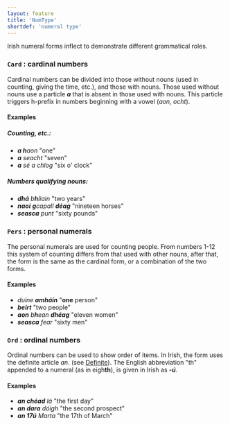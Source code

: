 ```yaml
---
layout: feature
title: 'NumType'
shortdef: 'numeral type'
---
```


Irish numeral forms inflect to demonstrate different grammatical roles. 

### `Card` : cardinal numbers

Cardinal numbers can be divided into those without nouns (used in counting, giving the time, etc.), and those with nouns. Those used without nouns use a particle _<b>a</b>_ that is absent in those used with nouns. This particle triggers h-prefix in numbers beginning with a vowel (_aon, ocht_).

#### Examples

##### Counting, etc.:
* _<b>a h</b>aon_ "one"
* _<b>a</b> seacht_ "seven"
* _<b>a</b> sé a chlog_ "six o' clock"

##### Numbers qualifying nouns:
* _<b>dhá</b> b<b>h</b>liain_ "two years"
* _<b>naoi</b> <b>g</b>capall <b>déag</b>_ "nineteen horses"
* _<b>seasca</b> punt_ "sixty pounds"

### `Pers` : personal numerals

The personal numerals are used for counting people. From numbers 1-12 this system of counting differs from that used with other nouns, after that, the form is the same as the cardinal form, or a combination of the two forms.

#### Examples

* _duine <b>amháin</b>_ "<b>one</b> person"
* _<b>beirt</b>_ "two people"
* _<b>aon</b> b<b>h</b>ean <b>dhéag</b>_ "eleven women"
* _<b>seasca</b> fear_ "sixty men"

### `Ord` : ordinal numbers

Ordinal numbers can be used to show order of items. In Irish, the form uses the definite article _an_. (see [Definite]()). The English abbreviation "th" appended to a numeral (as in eigh<b>th</b>), is given in Irish as _<b>-ú</b>_.

#### Examples

* _<b>an chéad</b> lá_ "the first day"
* _<b>an dara</b> dóigh_ "the second prospect"
* _<b>an 17ú</b> Marta_ "the 17th of March"
